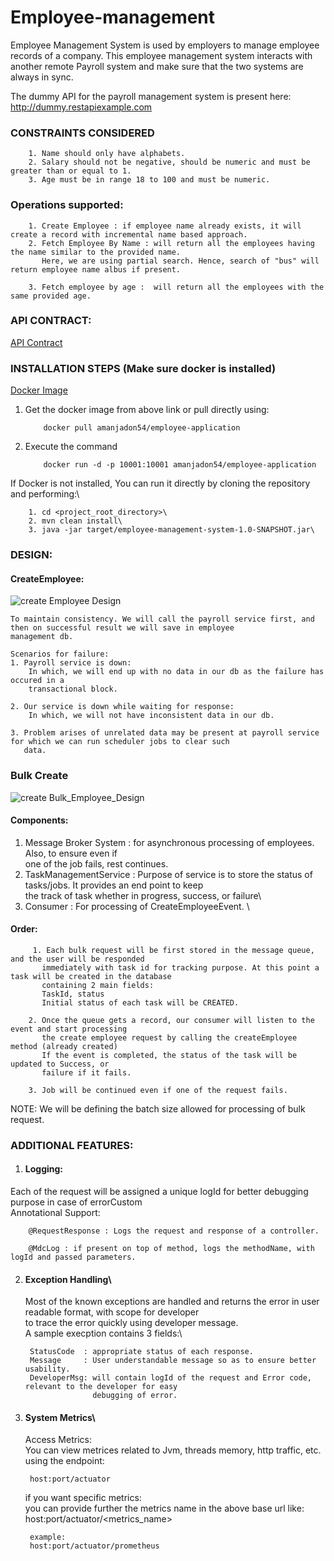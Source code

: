 # Employee-management
Employee Management System is used by employers to manage employee records of a company. This employee management system interacts with another
remote Payroll system and make sure that the two systems are always in sync. 

The dummy API for the payroll management system is present here: http://dummy.restapiexample.com

### CONSTRAINTS CONSIDERED
        1. Name should only have alphabets.
        2. Salary should not be negative, should be numeric and must be greater than or equal to 1.
        3. Age must be in range 18 to 100 and must be numeric.
   

### Operations supported:
        1. Create Employee : if employee name already exists, it will create a record with incremental name based approach.
        2. Fetch Employee By Name : will return all the employees having the name similar to the provided name.
           Here, we are using partial search. Hence, search of "bus" will return employee name albus if present.
                           
        3. Fetch employee by age :  will return all the employees with the same provided age.

### API CONTRACT:
[API Contract](https://documenter.getpostman.com/view/9464343/SzmiWbmS)

### INSTALLATION STEPS (Make sure docker is installed)
[Docker Image](https://hub.docker.com/r/amanjadon54/employee-application) 
1. Get the docker image from above link or pull directly using:
  
           docker pull amanjadon54/employee-application
           
2. Execute the command
                
           docker run -d -p 10001:10001 amanjadon54/employee-application

       
If Docker is not installed, You can run it directly by cloning the repository and performing:\
        
        1. cd <project_root_directory>\
        2. mvn clean install\
        3. java -jar target/employee-management-system-1.0-SNAPSHOT.jar\


### DESIGN:
#### CreateEmployee:

![create Employee Design](https://github.com/amanjadon54/employee-management/blob/master/design/cretateEmployeeDesign.png?raw=true)

    To maintain consistency. We will call the payroll service first, and then on successful result we will save in employee
    management db.
   
    Scenarios for failure:
    1. Payroll service is down:
        In which, we will end up with no data in our db as the failure has occured in a
        transactional block.
       
    2. Our service is down while waiting for response:
        In which, we will not have inconsistent data in our db.

    3. Problem arises of unrelated data may be present at payroll service for which we can run scheduler jobs to clear such                     
       data.

### Bulk Create

![create Bulk_Employee_Design](https://github.com/amanjadon54/employee-management/blob/master/design/createBulkEmployeeDesign.png?raw=true)

#### Components:
1. Message Broker System : for asynchronous processing of employees. Also, to ensure even if\
one of the job fails, rest continues.
2. TaskManagementService : Purpose of service is to store the status of tasks/jobs. It provides an end point to keep\
the track of task whether in progress, success, or failure\
3. Consumer : For processing of CreateEmployeeEvent. \

#### Order:
         1. Each bulk request will be first stored in the message queue, and the user will be responded
           immediately with task id for tracking purpose. At this point a task will be created in the database
           containing 2 main fields:
           TaskId, status
           Initial status of each task will be CREATED.
       
        2. Once the queue gets a record, our consumer will listen to the event and start processing
           the create employee request by calling the createEmployee method (already created)
           If the event is completed, the status of the task will be updated to Success, or
           failure if it fails.
       
        3. Job will be continued even if one of the request fails.
   NOTE: We will be defining the batch size allowed for processing of bulk request.

### ADDITIONAL FEATURES:
1. #### Logging:
Each of the request will be assigned a unique logId for better debugging purpose in case of errorCustom\
Annotational Support:

        @RequestResponse : Logs the request and response of a controller.
        
        @MdcLog : if present on top of method, logs the methodName, with logId and passed parameters.

2. #### Exception Handling\
    Most of the known exceptions are handled and returns the error in user readable format, with scope for developer\
    to trace the error quickly using developer message.\
    A sample execption contains 3 fields:\

        StatusCode  : appropriate status of each response.
        Message     : User understandable message so as to ensure better usability.
        DeveloperMsg: will contain logId of the request and Error code, relevant to the developer for easy
                      debugging of error.
   
3. #### System Metrics\
    Access Metrics:\
    You can view metrices related to Jvm, threads memory, http traffic, etc. using the endpoint:
   
        host:port/actuator
   
    if you want specific metrics:\
    you can provide further the metrics name in the above base url like:\
    host:port/actuator/<metrics_name>
   
        example:
        host:port/actuator/prometheus
